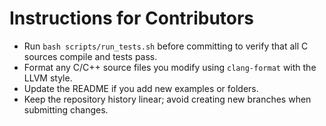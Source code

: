 # Instructions for Contributors

- Run `bash scripts/run_tests.sh` before committing to verify that all C sources compile and tests pass.
- Format any C/C++ source files you modify using `clang-format` with the LLVM style.
- Update the README if you add new examples or folders.
- Keep the repository history linear; avoid creating new branches when submitting changes.
